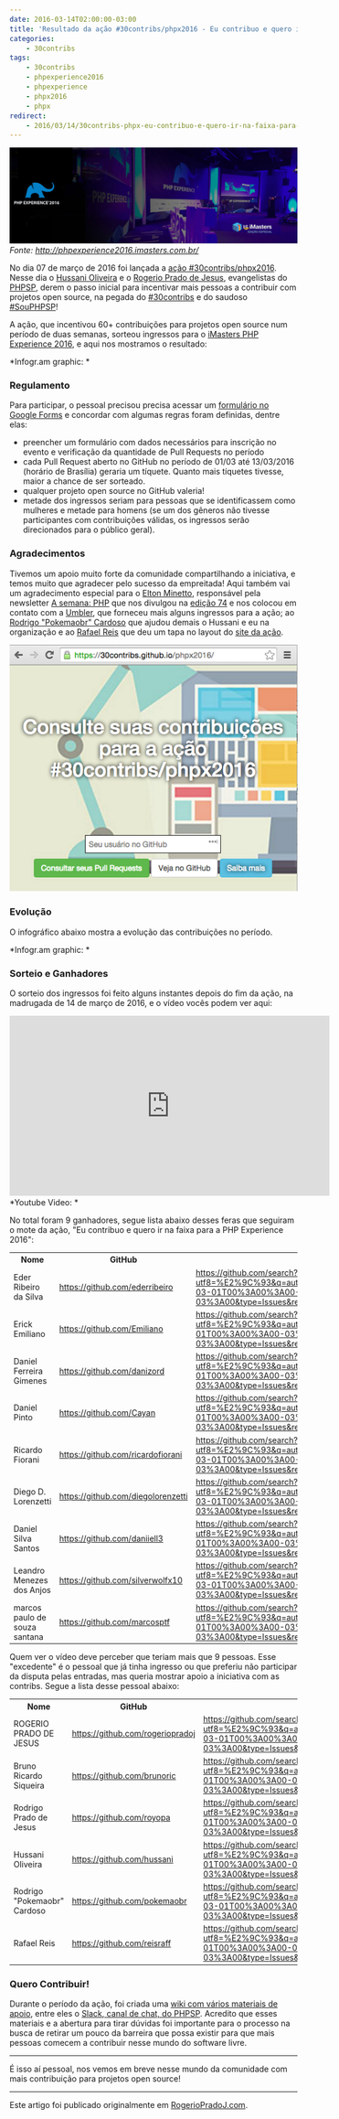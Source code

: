 ```yaml
---
date: 2016-03-14T02:00:00-03:00
title: 'Resultado da ação #30contribs/phpx2016 - Eu contribuo e quero ir na faixa para a PHP Experience 2016'
categories:
    - 30contribs
tags:
    - 30contribs
    - phpexperience2016
    - phpexperience
    - phpx2016
    - phpx
redirect:
    - 2016/03/14/30contribs-phpx-eu-contribuo-e-quero-ir-na-faixa-para-a-php-experience-2016/
---
```


![PHP Experience capa](assets/images/2016/03/phpexperience-capa.jpg)
*Fonte: <http://phpexperience2016.imasters.com.br/>*

No dia 07 de março de 2016 foi lançada a [ação #30contribs/phpx2016](](https://30contribs.github.io/phpx2016/)). Nesse dia o [Hussani Oliveira](https://github.com/hussani) e o [Rogerio Prado de Jesus](https://rogeriopradoj.com/), evangelistas do [PHPSP](http://phpsp.org.br/), derem o passo inicial para incentivar mais pessoas a contribuir com projetos open source, na pegada do [#30contribs](https://rogeriopradoj.com/2015/06/24/30contribs-cheguei-nos-30-e-quero-de-presente-pull-requests-e-contribuicoes-para-projetos-open-source-e-da-comunidade/) e do saudoso [#SouPHPSP](https://rogeriopradoj.com/2011/11/30/sou-phpsp-e-contribuo-com-projetos-open-source/)!

A ação, que incentivou 60+ contribuições para projetos open source num período de duas semanas, sorteou ingressos para o [iMasters PHP Experience 2016](http://phpexperience2016.imasters.com.br/), e aqui nos mostramos o resultado:

<div class="infogram-embed" data-id="30contribsphpx20166" data-type="interactive" data-title="#30contribs/phpx2016"></div><script>!function(e,t,n,s){var i="InfogramEmbeds",o=e.getElementsByTagName(t),d=o[0],a=/^http:/.test(e.location)?"http:":"https:";if(/^\/{2}/.test(s)&&(s=a+s),window[i]&&window[i].initialized)window[i].process&&window[i].process();else if(!e.getElementById(n)){var r=e.createElement(t);r.async=1,r.id=n,r.src=s,d.parentNode.insertBefore(r,d)}}(document,"script","infogram-async","//e.infogr.am/js/dist/embed-loader-min.js");</script>
*Infogr.am graphic: <https://infogr.am/30contribsphpx20166>*

### Regulamento

Para participar, o pessoal precisou precisa acessar um [formulário no Google Forms](http://bit.ly/30contribs-phpx) e concordar com algumas regras foram definidas, dentre elas:

- preencher um formulário com dados necessários para inscrição no evento e verificação da quantidade de Pull Requests no período
- cada Pull Request aberto no GitHub no período de 01/03 até 13/03/2016 (horário de Brasília) geraria um tíquete. Quanto mais tíquetes tivesse, maior a chance de ser sorteado.
- qualquer projeto open source no GitHub valeria!
- metade dos ingressos seriam para pessoas que se identificassem como mulheres e metade para homens (se um dos gêneros não tivesse participantes com contribuições válidas, os ingressos serão direcionados para o público geral).

### Agradecimentos

Tivemos um apoio muito forte da comunidade compartilhando a iniciativa, e temos muito que agradecer pelo sucesso da empreitada! Aqui também vai um agradecimento especial para o [Elton Minetto](http://eltonminetto.net/), responsável pela newsletter [A semana: PHP](http://www.asemanaphp.com.br/) que nos divulgou na [edição 74](http://www.asemanaphp.com.br/edicoes/edicao74.html) e nos colocou em contato com a [Umbler](https://www.umbler.com/br), que forneceu mais alguns ingressos para a ação; ao [Rodrigo "Pokemaobr" Cardoso](https://github.com/pokemaobr) que ajudou demais o Hussani e eu na organização e ao [Rafael Reis](https://reisraff.github.io/dist/#!/home) que deu um tapa no layout do [site da ação](https://30contribs.github.io/phpx2016/).

![Página da ação #30contribs/phpx2016](assets/images/2016/03/30contribs_phpx2016.png)

### Evolução

O infográfico abaixo mostra a evolução das contribuições no período.

<div class="infogram-embed" data-id="30contribsphpx2016" data-type="interactive" data-title="30contribs/phpx2016"></div><script>!function(e,t,n,s){var i="InfogramEmbeds",o=e.getElementsByTagName(t),d=o[0],a=/^http:/.test(e.location)?"http:":"https:";if(/^\/{2}/.test(s)&&(s=a+s),window[i]&&window[i].initialized)window[i].process&&window[i].process();else if(!e.getElementById(n)){var r=e.createElement(t);r.async=1,r.id=n,r.src=s,d.parentNode.insertBefore(r,d)}}(document,"script","infogram-async","//e.infogr.am/js/dist/embed-loader-min.js");</script>
*Infogr.am graphic: <https://infogr.am/30contribsphpx2016>*

### Sorteio e Ganhadores

O sorteio dos ingressos foi feito alguns instantes depois do fim da ação, na madrugada de 14 de março de 2016, e o vídeo vocês podem ver aqui:

<iframe width="560" height="315" src="https://www.youtube.com/embed/UhH_9-9cvP4" frameborder="0" allowfullscreen></iframe>
*Youtube Video: <https://www.youtube.com/watch?v=UhH_9-9cvP4>*

No total foram 9 ganhadores, segue lista abaixo desses feras que seguiram o mote da ação, "Eu contribuo e quero ir na faixa para a PHP Experience 2016":

<div class="table-responsive">
<table class="table table-condensed table-bordered table-hover">
  <tr>
    <th>Nome</th>
    <th>GitHub</th>
    <th>Url para contribs</th>
  </tr>
  <tr>
    <td>Eder Ribeiro da Silva</td>
    <td><a href="https://github.com/ederribeiro">https://github.com/ederribeiro</a></td>
    <td><a href="https://github.com/search?utf8=%E2%9C%93&amp;q=author%3Aederribeiro+type%3Apr+created%3A2016-03-01T00%3A00%3A00-03%3A00..2016-03-11T23%3A59%3A59-03%3A00&amp;type=Issues&amp;ref=searchresults">https://github.com/search?utf8=%E2%9C%93&amp;q=author%3Aederribeiro+type%3Apr+created%3A2016-03-01T00%3A00%3A00-03%3A00..2016-03-11T23%3A59%3A59-03%3A00&amp;type=Issues&amp;ref=searchresults</a></td>
  </tr>
  <tr>
    <td>Erick Emiliano</td>
    <td><a href="https://github.com/Emiliano">https://github.com/Emiliano</a></td>
    <td><a href="https://github.com/search?utf8=%E2%9C%93&amp;q=author%3AEmiliano+type%3Apr+created%3A2016-03-01T00%3A00%3A00-03%3A00..2016-03-11T23%3A59%3A59-03%3A00&amp;type=Issues&amp;ref=searchresults">https://github.com/search?utf8=%E2%9C%93&amp;q=author%3AEmiliano+type%3Apr+created%3A2016-03-01T00%3A00%3A00-03%3A00..2016-03-11T23%3A59%3A59-03%3A00&amp;type=Issues&amp;ref=searchresults</a></td>
  </tr>
  <tr>
    <td>Daniel Ferreira Gimenes</td>
    <td><a href="https://github.com/danizord">https://github.com/danizord</a></td>
    <td><a href="https://github.com/search?utf8=%E2%9C%93&amp;q=author%3Adanizord+type%3Apr+created%3A2016-03-01T00%3A00%3A00-03%3A00..2016-03-11T23%3A59%3A59-03%3A00&amp;type=Issues&amp;ref=searchresults">https://github.com/search?utf8=%E2%9C%93&amp;q=author%3Adanizord+type%3Apr+created%3A2016-03-01T00%3A00%3A00-03%3A00..2016-03-11T23%3A59%3A59-03%3A00&amp;type=Issues&amp;ref=searchresults</a></td>
  </tr>
  <tr>
    <td>Daniel Pinto</td>
    <td><a href="https://github.com/Cayan">https://github.com/Cayan</a></td>
    <td><a href="https://github.com/search?utf8=%E2%9C%93&amp;q=author%3ACayan+type%3Apr+created%3A2016-03-01T00%3A00%3A00-03%3A00..2016-03-11T23%3A59%3A59-03%3A00&amp;type=Issues&amp;ref=searchresults">https://github.com/search?utf8=%E2%9C%93&amp;q=author%3ACayan+type%3Apr+created%3A2016-03-01T00%3A00%3A00-03%3A00..2016-03-11T23%3A59%3A59-03%3A00&amp;type=Issues&amp;ref=searchresults</a></td>
  </tr>
  <tr>
    <td>Ricardo Fiorani</td>
    <td><a href="https://github.com/ricardofiorani">https://github.com/ricardofiorani</a></td>
    <td><a href="https://github.com/search?utf8=%E2%9C%93&amp;q=author%3Aricardofiorani+type%3Apr+created%3A2016-03-01T00%3A00%3A00-03%3A00..2016-03-11T23%3A59%3A59-03%3A00&amp;type=Issues&amp;ref=searchresults">https://github.com/search?utf8=%E2%9C%93&amp;q=author%3Aricardofiorani+type%3Apr+created%3A2016-03-01T00%3A00%3A00-03%3A00..2016-03-11T23%3A59%3A59-03%3A00&amp;type=Issues&amp;ref=searchresults</a></td>
  </tr>
  <tr>
    <td>Diego D. Lorenzetti</td>
    <td><a href="https://github.com/diegolorenzetti">https://github.com/diegolorenzetti</a></td>
    <td><a href="https://github.com/search?utf8=%E2%9C%93&amp;q=author%3Adiegolorenzetti+type%3Apr+created%3A2016-03-01T00%3A00%3A00-03%3A00..2016-03-11T23%3A59%3A59-03%3A00&amp;type=Issues&amp;ref=searchresults">https://github.com/search?utf8=%E2%9C%93&amp;q=author%3Adiegolorenzetti+type%3Apr+created%3A2016-03-01T00%3A00%3A00-03%3A00..2016-03-11T23%3A59%3A59-03%3A00&amp;type=Issues&amp;ref=searchresults</a></td>
  </tr>
  <tr>
    <td>Daniel Silva Santos</td>
    <td><a href="https://github.com/daniiell3">https://github.com/daniiell3</a></td>
    <td><a href="https://github.com/search?utf8=%E2%9C%93&amp;q=author%3Adaniiell3+type%3Apr+created%3A2016-03-01T00%3A00%3A00-03%3A00..2016-03-11T23%3A59%3A59-03%3A00&amp;type=Issues&amp;ref=searchresults">https://github.com/search?utf8=%E2%9C%93&amp;q=author%3Adaniiell3+type%3Apr+created%3A2016-03-01T00%3A00%3A00-03%3A00..2016-03-11T23%3A59%3A59-03%3A00&amp;type=Issues&amp;ref=searchresults</a></td>
  </tr>
  <tr>
    <td>Leandro Menezes dos Anjos</td>
    <td><a href="https://github.com/silverwolfx10">https://github.com/silverwolfx10</a></td>
    <td><a href="https://github.com/search?utf8=%E2%9C%93&amp;q=author%3Asilverwolfx10+type%3Apr+created%3A2016-03-01T00%3A00%3A00-03%3A00..2016-03-11T23%3A59%3A59-03%3A00&amp;type=Issues&amp;ref=searchresults">https://github.com/search?utf8=%E2%9C%93&amp;q=author%3Asilverwolfx10+type%3Apr+created%3A2016-03-01T00%3A00%3A00-03%3A00..2016-03-11T23%3A59%3A59-03%3A00&amp;type=Issues&amp;ref=searchresults</a></td>
  </tr>
  <tr>
    <td>marcos paulo de souza santana</td>
    <td><a href="https://github.com/marcosptf">https://github.com/marcosptf</a></td>
    <td><a href="https://github.com/search?utf8=%E2%9C%93&amp;q=author%3Amarcosptf+type%3Apr+created%3A2016-03-01T00%3A00%3A00-03%3A00..2016-03-11T23%3A59%3A59-03%3A00&amp;type=Issues&amp;ref=searchresults">https://github.com/search?utf8=%E2%9C%93&amp;q=author%3Amarcosptf+type%3Apr+created%3A2016-03-01T00%3A00%3A00-03%3A00..2016-03-11T23%3A59%3A59-03%3A00&amp;type=Issues&amp;ref=searchresults</a></td>
  </tr>
</table>
</div>

Quem ver o vídeo deve perceber que teriam mais que 9 pessoas. Esse "excedente" é o pessoal que já tinha ingresso ou que preferiu não participar da disputa pelas entradas, mas queria mostrar apoio a iniciativa com as contribs. Segue a lista desse pessoal abaixo:

<div class="table-responsive">
<table class="table table-condensed table-bordered table-hover">
  <tr>
    <th>Nome</th>
    <th>GitHub</th>
    <th>Url para contribs</th>
  </tr>
  <tr>
    <td>ROGERIO PRADO DE JESUS</td>
    <td><a href="https://github.com/rogeriopradoj">https://github.com/rogeriopradoj</a></td>
    <td><a href="https://github.com/search?utf8=%E2%9C%93&amp;q=author%3Arogeriopradoj+type%3Apr+created%3A2016-03-01T00%3A00%3A00-03%3A00..2016-03-11T23%3A59%3A59-03%3A00&amp;type=Issues&amp;ref=searchresults">https://github.com/search?utf8=%E2%9C%93&amp;q=author%3Arogeriopradoj+type%3Apr+created%3A2016-03-01T00%3A00%3A00-03%3A00..2016-03-11T23%3A59%3A59-03%3A00&amp;type=Issues&amp;ref=searchresults</a></td>
  </tr>
  <tr>
    <td>Bruno Ricardo Siqueira</td>
    <td><a href="https://github.com/brunoric">https://github.com/brunoric</a></td>
    <td><a href="https://github.com/search?utf8=%E2%9C%93&amp;q=author%3Abrunoric+type%3Apr+created%3A2016-03-01T00%3A00%3A00-03%3A00..2016-03-11T23%3A59%3A59-03%3A00&amp;type=Issues&amp;ref=searchresults">https://github.com/search?utf8=%E2%9C%93&amp;q=author%3Abrunoric+type%3Apr+created%3A2016-03-01T00%3A00%3A00-03%3A00..2016-03-11T23%3A59%3A59-03%3A00&amp;type=Issues&amp;ref=searchresults</a></td>
  </tr>
  <tr>
    <td>Rodrigo Prado de Jesus</td>
    <td><a href="https://github.com/royopa">https://github.com/royopa</a></td>
    <td><a href="https://github.com/search?utf8=%E2%9C%93&amp;q=author%3Aroyopa+type%3Apr+created%3A2016-03-01T00%3A00%3A00-03%3A00..2016-03-11T23%3A59%3A59-03%3A00&amp;type=Issues&amp;ref=searchresults">https://github.com/search?utf8=%E2%9C%93&amp;q=author%3Aroyopa+type%3Apr+created%3A2016-03-01T00%3A00%3A00-03%3A00..2016-03-11T23%3A59%3A59-03%3A00&amp;type=Issues&amp;ref=searchresults</a></td>
  </tr>
  <tr>
    <td>Hussani Oliveira</td>
    <td><a href="https://github.com/hussani">https://github.com/hussani</a></td>
    <td><a href="https://github.com/search?utf8=%E2%9C%93&amp;q=author%3Ahussani+type%3Apr+created%3A2016-03-01T00%3A00%3A00-03%3A00..2016-03-11T23%3A59%3A59-03%3A00&amp;type=Issues&amp;ref=searchresults">https://github.com/search?utf8=%E2%9C%93&amp;q=author%3Ahussani+type%3Apr+created%3A2016-03-01T00%3A00%3A00-03%3A00..2016-03-11T23%3A59%3A59-03%3A00&amp;type=Issues&amp;ref=searchresults</a></td>
  </tr>
  <tr>
    <td>Rodrigo "Pokemaobr" Cardoso</td>
    <td><a href="https://github.com/pokemaobr">https://github.com/pokemaobr</a></td>
    <td><a href="https://github.com/search?utf8=%E2%9C%93&amp;q=author%3Apokemaobr+type%3Apr+created%3A2016-03-01T00%3A00%3A00-03%3A00..2016-03-11T23%3A59%3A59-03%3A00&amp;type=Issues&amp;ref=searchresults">https://github.com/search?utf8=%E2%9C%93&amp;q=author%3Apokemaobr+type%3Apr+created%3A2016-03-01T00%3A00%3A00-03%3A00..2016-03-11T23%3A59%3A59-03%3A00&amp;type=Issues&amp;ref=searchresults</a></td>
  </tr>
  <tr>
    <td>Rafael Reis</td>
    <td><a href="https://github.com/reisraff">https://github.com/reisraff</a></td>
    <td><a href="https://github.com/search?utf8=%E2%9C%93&amp;q=author%3Areisraff+type%3Apr+created%3A2016-03-01T00%3A00%3A00-03%3A00..2016-03-11T23%3A59%3A59-03%3A00&amp;type=Issues&amp;ref=searchresults">https://github.com/search?utf8=%E2%9C%93&amp;q=author%3Areisraff+type%3Apr+created%3A2016-03-01T00%3A00%3A00-03%3A00..2016-03-11T23%3A59%3A59-03%3A00&amp;type=Issues&amp;ref=searchresults</a></td>
  </tr>
</table>
</div>

### Quero Contribuir!

Durante o período da ação, foi criada uma [wiki com vários materiais de apoio](), entre eles o [Slack, canal de chat, do PHPSP](http://phpsp.org.br/slack/). Acredito que esses materiais e a abertura para tirar dúvidas foi importante para o processo na busca de retirar um pouco da barreira que possa existir para que mais pessoas comecem a contribuir nesse mundo do software livre.

---

É isso aí pessoal, nos vemos em breve nesse mundo da comunidade com mais contribuição para projetos open source!

---

Este artigo foi publicado originalmente em [RogerioPradoJ.com](http://rogeriopradoj.com/).
